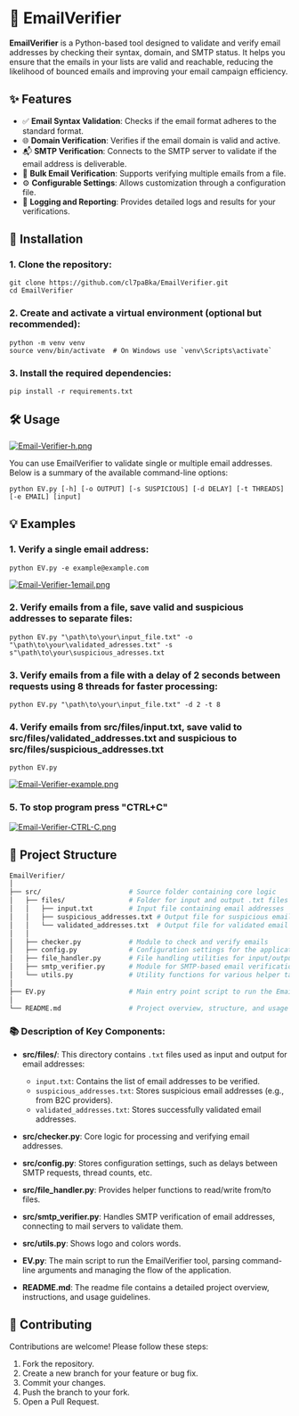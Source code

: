 # 📧 EmailVerifier

**EmailVerifier** is a Python-based tool designed to validate and verify email addresses by checking their syntax,
domain, and SMTP status. It helps you ensure that the emails in your lists are valid and reachable, reducing the
likelihood of bounced emails and improving your email campaign efficiency.

## ✨ Features

- ✅ **Email Syntax Validation**: Checks if the email format adheres to the standard format.
- 🌐 **Domain Verification**: Verifies if the email domain is valid and active.
- 📬 **SMTP Verification**: Connects to the SMTP server to validate if the email address is deliverable.
- 📂 **Bulk Email Verification**: Supports verifying multiple emails from a file.
- ⚙️ **Configurable Settings**: Allows customization through a configuration file.
- 📝 **Logging and Reporting**: Provides detailed logs and results for your verifications.

## 🚀 Installation

### 1. **Clone the repository**:
    
    git clone https://github.com/cl7paBka/EmailVerifier.git
    cd EmailVerifier
    

### 2. **Create and activate a virtual environment** (optional but recommended):
    
    python -m venv venv
    source venv/bin/activate  # On Windows use `venv\Scripts\activate`


### 3. **Install the required dependencies**:
    
    pip install -r requirements.txt
    
## 🛠️ Usage

[![Email-Verifier-h.png](https://i.postimg.cc/brX4dHtk/Email-Verifier-h.png)](https://postimg.cc/5Y3sRzp2)

You can use EmailVerifier to validate single or multiple email addresses. Below is a summary of the available
command-line options:

    python EV.py [-h] [-o OUTPUT] [-s SUSPICIOUS] [-d DELAY] [-t THREADS] [-e EMAIL] [input]

## 💡 Examples

### 1. **Verify a single email address**:

    python EV.py -e example@example.com
[![Email-Verifier-1email.png](https://i.postimg.cc/MGvLDr01/Email-Verifier-1email.png)](https://postimg.cc/R3xGCdD0)

### 2. **Verify emails from a file, save valid and suspicious addresses to separate files**:

    python EV.py "\path\to\your\input_file.txt" -o "\path\to\your\validated_adresses.txt" -s s"\path\to\your\suspicious_adresses.txt

### 3. **Verify emails from a file with a delay of 2 seconds between requests using 8 threads for faster processing**:

    python EV.py "\path\to\your\input_file.txt" -d 2 -t 8

### 4. **Verify emails from src/files/input.txt, save valid to src/files/validated_addresses.txt and suspicious to src/files/suspicious_addresses.txt**

    python EV.py 

[![Email-Verifier-example.png](https://i.postimg.cc/t420DxKG/Email-Verifier-example.png)](https://postimg.cc/sMQ0gvfT)

### 5. **To stop program press "CTRL+C"**

[![Email-Verifier-CTRL-C.png](https://i.postimg.cc/rsJgcSC8/Email-Verifier-CTRL-C.png)](https://postimg.cc/8f7Lmf03)


## 📂 Project Structure

```Bash
EmailVerifier/
│
├── src/                      # Source folder containing core logic
│   ├── files/                # Folder for input and output .txt files
│   │   ├── input.txt         # Input file containing email addresses
│   │   ├── suspicious_addresses.txt # Output file for suspicious email addresses
│   │   └── validated_addresses.txt  # Output file for validated email addresses
│   │
│   ├── checker.py            # Module to check and verify emails
│   ├── config.py             # Configuration settings for the application
│   ├── file_handler.py       # File handling utilities for input/output operations
│   ├── smtp_verifier.py      # Module for SMTP-based email verification
│   └── utils.py              # Utility functions for various helper tasks   
│
├── EV.py                     # Main entry point script to run the EmailVerifier
│
└── README.md                 # Project overview, structure, and usage instructions
```

### 📚 Description of Key Components:

- **src/files/**: This directory contains `.txt` files used as input and output for email addresses:
    - `input.txt`: Contains the list of email addresses to be verified.
    - `suspicious_addresses.txt`: Stores suspicious email addresses (e.g., from B2C providers).
    - `validated_addresses.txt`: Stores successfully validated email addresses.

- **src/checker.py**: Core logic for processing and verifying email addresses.

- **src/config.py**: Stores configuration settings, such as delays between SMTP requests, thread counts, etc.

- **src/file_handler.py**: Provides helper functions to read/write from/to files.

- **src/smtp_verifier.py**: Handles SMTP verification of email addresses, connecting to mail servers to validate them.

- **src/utils.py**: Shows logo and colors words.

- **EV.py**: The main script to run the EmailVerifier tool, parsing command-line arguments and managing the flow of the
  application.

- **README.md**: The readme file contains a detailed project overview, instructions, and usage guidelines.

## 🤝 Contributing

Contributions are welcome! Please follow these steps:

1. Fork the repository.
2. Create a new branch for your feature or bug fix.
3. Commit your changes.
4. Push the branch to your fork.
5. Open a Pull Request.